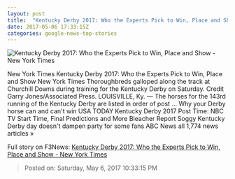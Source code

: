 ```yaml
---
layout: post
title:  "Kentucky Derby 2017: Who the Experts Pick to Win, Place and Show - New York Times"
date: 2017-05-06 17:33:15Z
categories: google-news-top-stories
---
```


![Kentucky Derby 2017: Who the Experts Pick to Win, Place and Show - New York Times](https://static01.nyt.com/images/2017/05/06/sports/tapwrit/tapwrit-facebookJumbo-v2.jpg)

New York Times Kentucky Derby 2017: Who the Experts Pick to Win, Place and Show New York Times Thoroughbreds galloped along the track at Churchill Downs during training for the Kentucky Derby on Saturday. Credit Garry Jones/Associated Press. LOUISVILLE, Ky. — The horses for the 143rd running of the Kentucky Derby are listed in order of post ... Why your Derby horse can and can't win USA TODAY Kentucky Derby 2017 Post Time: NBC TV Start Time, Final Predictions and More Bleacher Report Soggy Kentucky Derby day doesn't dampen party for some fans ABC News all 1,774 news articles »


Full story on F3News: [Kentucky Derby 2017: Who the Experts Pick to Win, Place and Show - New York Times](http://www.f3nws.com/n/DZfK2G)

> Posted on: Saturday, May 6, 2017 10:33:15 PM
